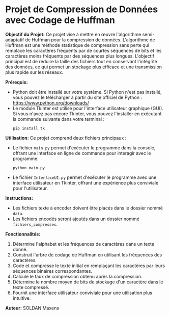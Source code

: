 # Projet de Compression de Données avec Codage de Huffman

**Objectif du Projet:**
Ce projet vise à mettre en œuvre l'algorithme semi-adaptatif de Huffman pour la compression de données. L'algorithme de Huffman est une méthode statistique de compression sans perte qui remplace les caractères fréquents par de courtes séquences de bits et les caractères moins fréquents par des séquences plus longues. L'objectif principal est de réduire la taille des fichiers tout en conservant l'intégrité des données, ce qui permet un stockage plus efficace et une transmission plus rapide sur les réseaux.

**Prérequis:**
- Python doit être installé sur votre système. Si Python n'est pas installé, vous pouvez le télécharger à partir du site officiel de Python : https://www.python.org/downloads/
- Le module Tkinter est utilisé pour l'interface utilisateur graphique (GUI). Si vous n'avez pas encore Tkinter, vous pouvez l'installer en exécutant la commande suivante dans votre terminal :
  ```
  pip install tk
  ```

**Utilisation:**
Ce projet comprend deux fichiers principaux :
- Le fichier `main.py` permet d'exécuter le programme dans la console, offrant une interface en ligne de commande pour interagir avec le programme.
  ```
  python main.py
  ```
- Le fichier `InterfaceUI.py` permet d'exécuter le programme avec une interface utilisateur en Tkinter, offrant une expérience plus conviviale pour l'utilisateur.

**Instructions:**
- Les fichiers texte à encoder doivent être placés dans le dossier nommé `data`.
- Les fichiers encodés seront ajoutés dans un dossier nommé `fichiers_compresses`.

**Fonctionnalités:**
1. Détermine l'alphabet et les fréquences de caractères dans un texte donné.
2. Construit l'arbre de codage de Huffman en utilisant les fréquences des caractères.
3. Code et compresse le texte initial en remplaçant les caractères par leurs séquences binaires correspondantes.
4. Calcule le taux de compression obtenu après la compression.
5. Détermine le nombre moyen de bits de stockage d'un caractère dans le texte compressé.
6. Fournit une interface utilisateur conviviale pour une utilisation plus intuitive.

**Auteur:**
SOLDAN Maxens
